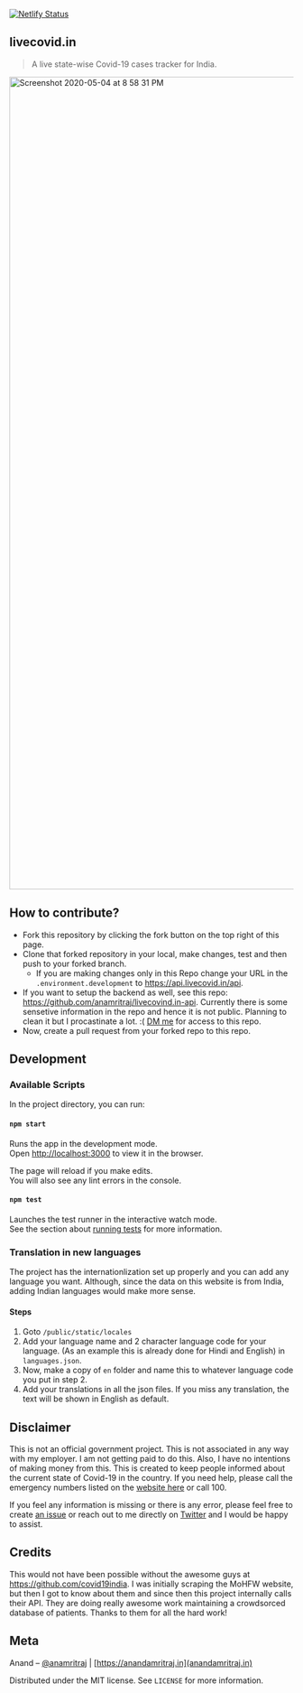 [![Netlify Status](https://api.netlify.com/api/v1/badges/fbdfd508-acd8-403a-b24a-209e1e7e9419/deploy-status)](https://app.netlify.com/sites/gallant-shirley-8651b6/deploys)

## livecovid.in 
> A live state-wise Covid-19 cases tracker for India.
<img width="1440" alt="Screenshot 2020-05-04 at 8 58 31 PM" src="https://user-images.githubusercontent.com/11889942/80983320-10467b00-8e4a-11ea-88fb-9092bc5c2b33.png">

## How to contribute?
- Fork this repository by clicking the fork button on the top right of this page.
- Clone that forked repository in your local, make changes, test and then push to your forked branch.
  - If you are making changes only in this Repo change your URL in the `.environment.development` to https://api.livecovid.in/api.
- If you want to setup the backend as well, see this repo: https://github.com/anamritraj/livecovind.in-api. Currently there is some sensetive information in the repo and hence it is not public. Planning to clean it but I procastinate a lot. :( [DM me](https://twitter.com/anamritraj) for access to this repo. 
- Now, create a pull request from your forked repo to this repo.

## Development
### Available Scripts

In the project directory, you can run:

#### `npm start`

Runs the app in the development mode.<br />
Open [http://localhost:3000](http://localhost:3000) to view it in the browser.

The page will reload if you make edits.<br />
You will also see any lint errors in the console.

#### `npm test`

Launches the test runner in the interactive watch mode.<br />
See the section about [running tests](https://facebook.github.io/create-react-app/docs/running-tests) for more information.

### Translation in new languages
The project has the internationlization set up properly and you can add any language you want. Although, since the data on this website is from India, adding Indian languages would make more sense.
#### Steps
1. Goto `/public/static/locales`
2. Add your language name and 2 character language code for your language. (As an example this is already done for Hindi and English) in `languages.json`.
3. Now, make a copy of `en` folder and name this to whatever language code you put in step 2.
4. Add your translations in all the json files. If you miss any translation, the text will be shown in English as default.

## Disclaimer

This is not an official government project. This is not associated in any way with my employer. I am not getting paid to do this. Also, I have no intentions of making money from this. This is created to keep people informed about the current state of Covid-19 in the country. If you need help, please call the emergency numbers listed on the [website here](https://www.mohfw.gov.in/) or call 100.

If you feel any information is missing or there is any error, please feel free to create [an issue](https://github.com/anamritraj/livecovid.in-webapp/issues/new) or reach out to me directly on [Twitter](https://twitter.com/anamritraj) and I would be happy to assist.

## Credits

This would not have been possible without the awesome guys at https://github.com/covid19india. I was initially scraping the MoHFW website, but then I got to know about them and since then this project internally calls their API. They are doing really awesome work maintaining a crowdsorced database of patients. Thanks to them for all the hard work!

## Meta

Anand – [@anamritraj](https://twitter.com/anamritraj) | [https://anandamritraj.in](anandamritraj.in) 

Distributed under the MIT license. See ``LICENSE`` for more information.
